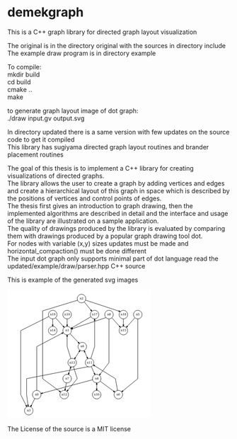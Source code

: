 # demekgraph
This is a C++ graph library for directed graph layout visualization

The original is in the directory original with the sources in directory include  
The example draw program is in directory example  

To compile:  
mkdir build  
cd build  
cmake ..  
make  
  
to generate graph layout image of dot graph:  
./draw input.gv output.svg  
  
In directory updated there is a same version with few updates on the source code to get it compiled  
This library has sugiyama directed graph layout routines and brander placement routines  

The goal of this thesis is to implement a C++ library for creating visualizations of directed graphs.  
The library allows the user to create a graph by adding vertices and edges and create a hierarchical layout of this graph in space which is described by the positions of vertices and control points of edges.  
The thesis first gives an introduction to graph drawing, then the implemented algorithms are described in detail and the interface and usage of the library are illustrated on a sample application.  
The quality of drawings produced by the library is evaluated by comparing them with drawings produced by a popular graph drawing tool dot.  
For nodes with variable (x,y) sizes updates must be made and horizontal_compaction() must be done different  
The input dot graph only supports minimal part of dot language read the updated/example/draw/parser.hpp C++ source  
  
This is example of the generated svg images  

![screenshot](screenshot.png)

The License of the source is a MIT license  
  
